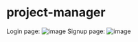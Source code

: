 # project-manager
Login page:
![image](https://github.com/M-Vi4/project-manager/assets/81406400/aa9e38e2-571e-4ccb-accc-057f6b978630)
Signup page:
![image](https://github.com/M-Vi4/project-manager/assets/81406400/fd173cc9-20c0-40ac-b455-c5751bc65d24)
